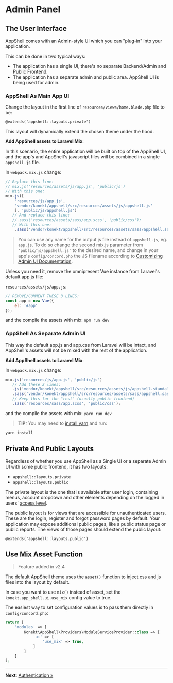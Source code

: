 # Admin Panel

## The User Interface

AppShell comes with an Admin-style UI which you can "plug-in" into your application.

This can be done in two typical ways:

- The application has a single UI, there's no separate Backend/Admin and Public Frontend.
- The application has a separate admin and public area. AppShell UI is being used for admin.

### AppShell As Main App UI

Change the layout in the first line of `resources/views/home.blade.php` file to be:

```blade
@extends('appshell::layouts.private')
```

This layout will dynamically extend the chosen theme under the hood.

**Add AppShell assets to Laravel Mix**:

In this scenario, the entire application will be built on top of the AppShell UI,
and the app's and AppShell's javascript files will be combined in a single `appshell.js` file.

In `webpack.mix.js` change:
```js
// Replace this line:
// mix.js('resources/assets/js/app.js', 'public/js')
// With this one:
mix.js([
    'resources/js/app.js',
    'vendor/konekt/appshell/src/resources/assets/js/appshell.js'
    ], 'public/js/appshell.js')
   // And replace this line:
   //.sass('resources/assets/sass/app.scss', 'public/css');
   // With this one:
    .sass('vendor/konekt/appshell/src/resources/assets/sass/appshell.sass', 'public/css');
```

> You can use any name for the output js file instead of `appshell.js`, eg. `app.js`.
> To do so change the second mix.js parameter from `'public/js/appshell.js'` to the desired name,
> and change in your app's `config/concord.php` the JS filename according to
> [Customizing Admin UI Documentation](customize-admin-ui.md).

Unless you need it, remove the omnipresent Vue instance from Laravel's default app.js file:

`resources/assets/js/app.js`:

```javascript
// REMOVE/COMMENT THESE 3 LINES:
const app = new Vue({
    el: '#app'
});
```

and the compile the assets with mix: `npm run dev`

### AppShell As Separate Admin UI

This way the default app.js and app.css from Laravel will be intact, and AppShell's assets will
not be mixed with the rest of the application.

**Add AppShell assets to Laravel Mix**:

In `webpack.mix.js` change:
```js
mix.js('resources/js/app.js', 'public/js')
   // Add these 2 lines:
   .js('vendor/konekt/appshell/src/resources/assets/js/appshell.standalone.js', 'public/js/appshell.js')
   .sass('vendor/konekt/appshell/src/resources/assets/sass/appshell.sass', 'public/css')
   // Keep this for the "rest" (usually public frontend)
   .sass('resources/sass/app.scss', 'public/css');
```

and the compile the assets with mix: `yarn run dev`

> **TIP:** You may need to [install yarn](https://yarnpkg.com/en/docs/install)
> and run:
```bash
yarn install
```

## Private And Public Layouts

Regardless of whether you use AppShell as a Single UI or a separate Admin UI with some public
frontend, it has two layouts:

- `appshell::layouts.private`
- `appshell::layouts.public`

The private layout is the one that is available after user login, containing menus, account dropdown
and other elements depending on the logged in users' [access level](acl.md).

The public layout is for views that are accessible for unauthenticated users. These are the login,
register and forgot password pages by default. Your application may expose additional public pages,
like a public status page or public reports. The views of those pages should extend the public
layout:

```blade
@extends('appshell::layouts.public')
```

## Use Mix Asset Function

> Feature added in v2.4

The default AppShell theme uses the `asset()` function to inject css and js files into the layout by default.

In case you want to use `mix()` instead of asset, set the `konekt.app_shell.ui.use_mix` config value to true.

The easiest way to set configuration values is to pass them directly in `config/concord.php`:

```php
return [
    'modules' => [
        Konekt\AppShell\Providers\ModuleServiceProvider::class => [
            'ui' => [
                'use_mix' => true,
            ]            
        ]
    ]
];
```

---

**Next**: [Authentication &raquo;](admin-authentication.md)

